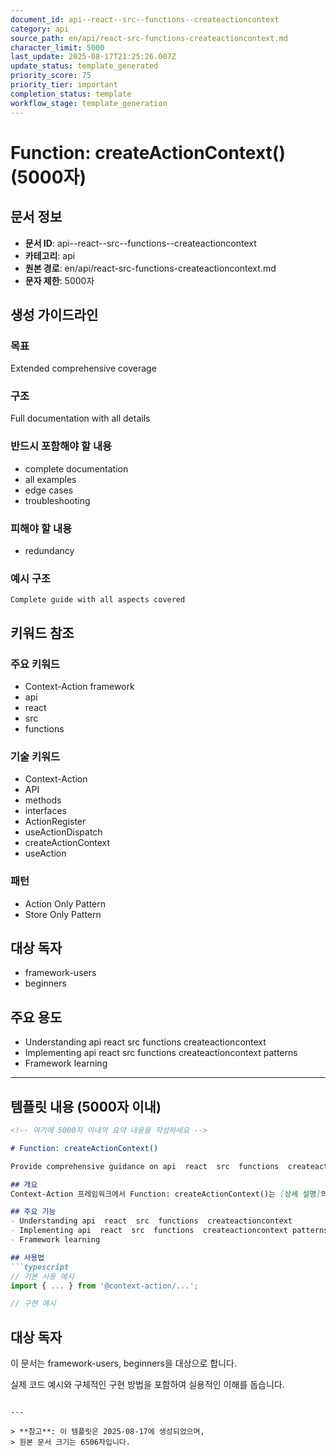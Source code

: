 ```yaml
---
document_id: api--react--src--functions--createactioncontext
category: api
source_path: en/api/react-src-functions-createactioncontext.md
character_limit: 5000
last_update: 2025-08-17T21:25:26.007Z
update_status: template_generated
priority_score: 75
priority_tier: important
completion_status: template
workflow_stage: template_generation
---
```


# Function: createActionContext() (5000자)

## 문서 정보
- **문서 ID**: api--react--src--functions--createactioncontext
- **카테고리**: api
- **원본 경로**: en/api/react-src-functions-createactioncontext.md
- **문자 제한**: 5000자

## 생성 가이드라인

### 목표
Extended comprehensive coverage

### 구조
Full documentation with all details

### 반드시 포함해야 할 내용
- complete documentation
- all examples
- edge cases
- troubleshooting

### 피해야 할 내용  
- redundancy

### 예시 구조
```
Complete guide with all aspects covered
```

## 키워드 참조

### 주요 키워드
- Context-Action framework
- api
- react
- src
- functions

### 기술 키워드
- Context-Action
- API
- methods
- interfaces
- ActionRegister
- useActionDispatch
- createActionContext
- useAction

### 패턴
- Action Only Pattern
- Store Only Pattern

## 대상 독자
- framework-users
- beginners

## 주요 용도
- Understanding api  react  src  functions  createactioncontext
- Implementing api  react  src  functions  createactioncontext patterns
- Framework learning

---

## 템플릿 내용 (5000자 이내)

```markdown
<!-- 여기에 5000자 이내의 요약 내용을 작성하세요 -->

# Function: createActionContext()

Provide comprehensive guidance on api  react  src  functions  createactioncontext

## 개요
Context-Action 프레임워크에서 Function: createActionContext()는 [상세 설명]의 역할을 담당합니다.

## 주요 기능
- Understanding api  react  src  functions  createactioncontext
- Implementing api  react  src  functions  createactioncontext patterns
- Framework learning

## 사용법
```typescript
// 기본 사용 예시
import { ... } from '@context-action/...';

// 구현 예시
```

## 대상 독자
이 문서는 framework-users, beginners을 대상으로 합니다.

실제 코드 예시와 구체적인 구현 방법을 포함하여 실용적인 이해를 돕습니다.
```

---

> **참고**: 이 템플릿은 2025-08-17에 생성되었으며, 
> 원본 문서 크기는 6506자입니다.
